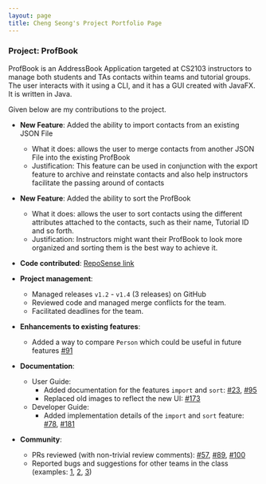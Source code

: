 ```yaml
---
layout: page
title: Cheng Seong's Project Portfolio Page
---
```


### Project: ProfBook

ProfBook is an AddressBook Application targeted at CS2103 instructors to manage both students and TAs contacts within teams and tutorial groups. The user interacts with it using a CLI, and it has a GUI created with JavaFX. It is written in Java.

Given below are my contributions to the project.

* **New Feature**: Added the ability to import contacts from an existing JSON File
    * What it does: allows the user to merge contacts from another JSON File into the existing ProfBook
    * Justification: This feature can be used in conjunction with the export feature to archive and reinstate contacts and also help instructors facilitate the passing around of contacts

* **New Feature**: Added the ability to sort the ProfBook
    * What it does: allows the user to sort contacts using the different attributes attached to the contacts, such as their name, Tutorial ID and so forth.
    * Justification: Instructors might want their ProfBook to look more organized and sorting them is the best way to achieve it.

* **Code contributed**: [RepoSense link](https://nus-cs2103-ay2122s1.github.io/tp-dashboard/?search=T16&sort=groupTitle&sortWithin=title&since=2021-09-17&timeframe=commit&mergegroup=&groupSelect=groupByRepos&breakdown=false&tabOpen=true&tabType=authorship&tabAuthor=chengseong&tabRepo=AY2122S1-CS2103-T16-2%2Ftp%5Bmaster%5D&authorshipIsMergeGroup=false&authorshipFileTypes=docs~functional-code~test-code~other&authorshipIsBinaryFileTypeChecked=false)

* **Project management**:
    * Managed releases `v1.2` - `v1.4` (3 releases) on GitHub
    * Reviewed code and managed merge conflicts for the team.
    * Facilitated deadlines for the team.

* **Enhancements to existing features**:
    * Added a way to compare `Person` which could be useful in future features [\#91](https://github.com/AY2122S1-CS2103-T16-2/tp/pull/91)

* **Documentation**:
    * User Guide:
        * Added documentation for the features `import` and `sort`: [\#23](https://github.com/AY2122S1-CS2103-T16-2/tp/pull/23), [\#95](https://github.com/AY2122S1-CS2103-T16-2/tp/pull/95)
        * Replaced old images to reflect the new UI: [\#173](https://github.com/AY2122S1-CS2103-T16-2/tp/pull/173)
    * Developer Guide:
        * Added implementation details of the `import` and `sort` feature: [\#78](https://github.com/AY2122S1-CS2103-T16-2/tp/pull/78), [\#181](https://github.com/AY2122S1-CS2103-T16-2/tp/pull/181)

* **Community**:
    * PRs reviewed (with non-trivial review comments): [\#57](https://github.com/AY2122S1-CS2103-T16-2/tp/pull/57),
      [\#89](https://github.com/AY2122S1-CS2103-T16-2/tp/pull/89), [\#100](https://github.com/AY2122S1-CS2103-T16-2/tp/pull/100)
    * Reported bugs and suggestions for other teams in the class (examples: [1](https://github.com/AY2122S1-CS2103T-W12-4/tp/issues/121), [2](https://github.com/AY2122S1-CS2103T-W12-4/tp/issues/124), [3](https://github.com/AY2122S1-CS2103T-W12-4/tp/issues/122))
